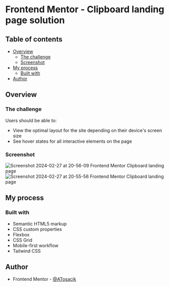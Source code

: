 # Frontend Mentor - Clipboard landing page solution

## Table of contents

- [Overview](#overview)
  - [The challenge](#the-challenge)
  - [Screenshot](#screenshot)
- [My process](#my-process)
  - [Built with](#built-with)
- [Author](#author)

## Overview

### The challenge

Users should be able to:

- View the optimal layout for the site depending on their device's screen size
- See hover states for all interactive elements on the page

### Screenshot

![Screenshot 2024-02-27 at 20-56-09 Frontend Mentor Clipboard landing page](https://github.com/ATosacik/Clipboard-landing-page-master-frontend-mentor/assets/111382391/18441f4e-d814-4959-b2d7-50c39988105e)
![Screenshot 2024-02-27 at 20-55-56 Frontend Mentor Clipboard landing page](https://github.com/ATosacik/Clipboard-landing-page-master-frontend-mentor/assets/111382391/582984ab-ec51-4ec5-8191-de1e480af7a6)

## My process

### Built with

- Semantic HTML5 markup
- CSS custom properties
- Flexbox
- CSS Grid
- Mobile-first workflow
- Tailwind CSS

## Author

- Frontend Mentor - [@ATosacik](https://www.frontendmentor.io/profile/ATosacik)
